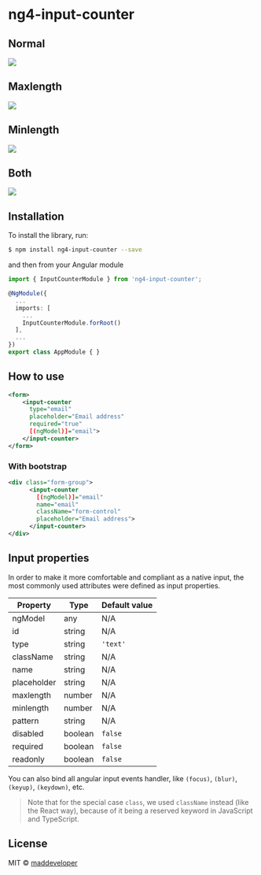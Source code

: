 # ng4-input-counter

## Normal

![](http://g.recordit.co/VtQnGdw6eX.gif)

## Maxlength

![](http://g.recordit.co/KAVkmjZBxO.gif)

## Minlength

![](http://g.recordit.co/Ww5C5R8B4Z.gif)

## Both

![](http://g.recordit.co/5XUR8OArww.gif)

## Installation

To install the library, run:

```bash
$ npm install ng4-input-counter --save
```

and then from your Angular module

```typescript
import { InputCounterModule } from 'ng4-input-counter';

@NgModule({
  ...
  imports: [
    ...
    InputCounterModule.forRoot()
  ],
  ...
})
export class AppModule { }
```

## How to use

```xml
<form>
    <input-counter 
      type="email" 
      placeholder="Email address" 
      required="true"
      [(ngModel)]="email">
    </input-counter>
</form>
```

### With bootstrap

```xml
<div class="form-group">
      <input-counter 
        [(ngModel)]="email" 
        name="email" 
        className="form-control" 
        placeholder="Email address">
      </input-counter>
</div>
```

## Input properties

In order to make it more comfortable and compliant as a native input, the most commonly used attributes were defined as input properties.

Property | Type | Default value
------------ | ------------------------- | -------------
ngModel | any | N/A
id | string | N/A
type | string | `'text'`
className | string | N/A
name | string | N/A
placeholder | string | N/A
maxlength | number | N/A
minlength | number | N/A
pattern | string | N/A
disabled | boolean | `false`
required | boolean | `false`
readonly | boolean | `false`

You can also bind all angular input events handler, like `(focus)`, `(blur)`, `(keyup)`, `(keydown)`, etc.

> Note that for the special case `class`, we used `className` instead (like the React way), because of it being a reserved keyword in JavaScript and TypeScript.

## License

MIT © [maddeveloper](https://github.com/MadDeveloper)